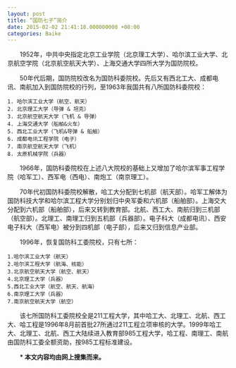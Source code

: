 ```yaml
---
layout: post
title: “国防七子”简介
date: 2015-02-02 21:41:18.000000000 +08:00
categories: Baike
---
```


&emsp;&emsp;1952年，中共中央指定北京工业学院（北京理工大学）、哈尔滨工业大学、北京航空学院（北京航空航天大学）、上海交通大学四所大学为国防院校。

&emsp;&emsp;50年代后期，国防院校改名为国防科委院校。先后又有西北工大、成都电讯、南航加入到国防院校的行列，至1963年我国共有八所国防科委院校：

    1. 哈尔滨工业大学（航空、航天）
    2. 北京理工大学（导弹 & 坦克）
    3. 北京航空航天大学（飞机 & 导弹）
    4. 上海交通大学（船舶&火车）
    5. 西北工业大学（飞机&导弹 & 船舶）
    6. 成都电讯工程学院（电子）
    7. 南京航空航天大学（飞机）
    8. 太原机械学院（兵器）

&emsp;&emsp;1966年，国防科委院校在上述八大院校的基础上又增加了哈尔滨军事工程学院（哈军工）、西军电（西电）、南炮工（南京理工）。

&emsp;&emsp;70年代初国防科委院校解散，哈工大分配到七机部（航天部）。哈军工解体为国防科技大学和哈尔滨工程大学分别划归中央军委和六机部（船舶部）。上海交大分配到六机部（船舶部），后来又转到教育部。北航、西工大、南航归到三机部（航空部）。北理工、南理工归到五机部（兵器部）。电子科大（成都电讯）、西安电子科大（西军电）被分到四机部（电子部），后来又归到信息产业部。  

&emsp;&emsp;1996年，恢复国防科工委院校，只有七所：  

    1.哈尔滨工业大学（航天）
    2.哈尔滨工程大学（航海、核能）
    3.北京航空航天大学（航空、航天）
    4.北京理工大学（兵器）
    5.西北工业大学（航空、航天、航海）
    6.南京理工大学（兵器）
    7.南京航空航天大学（航空）       

&emsp;&emsp;该七所国防科工委院校全是211工程大学，其中哈工大、北理工、北航、西工大、哈工程是1996年8月前首批27所通过211工程立项审核的大学。1999年哈工大、北理工、北航、西工大陆续进入教育部985工程大学，哈工程、南理工、南航由国防科工委全额资助，按985工程标准建设。

&emsp;&emsp;__* 本文内容均由网上搜集而来。__
